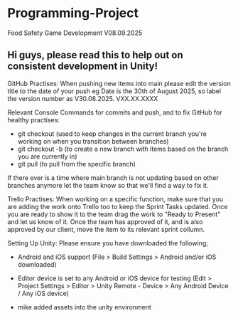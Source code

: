 # Programming-Project
Food Safety Game Development V08.09.2025

## Hi guys, please read this to help out on consistent development in Unity!

GitHub Practises:
When pushing new items into main please edit the version title to the date of your push eg Date is the 30th of August 2025, so label the version number as V30.08.2025. VXX.XX.XXXX

Relevant Console Commands for commits and push, and to fix GitHub for healthy practises:
- git checkout <branch-name> (used to keep changes in the current branch you're working on when you transition between branches)
- git checkout -b <branch-name> (to create a new branch with items based on the branch you are currently in)
- git pull <branch-name> (to pull from the specific branch)

If there ever is a time where main branch is not updating based on other branches anymore let the team know so that we'll find a way to fix it.

Trello Practises:
When working on a specific function, make sure that you are adding the work onto Trello too to keep the Sprint Tasks updated. Once you are ready to show it to the team drag the work to "Ready to Present" and let us know of it. Once the team has approved of it, and is also approved by our client, move the item to its relevant sprint collumn.

Setting Up Unity:
Please ensure you have downloaded the following;
- Android and iOS support (File > Build Settings > Android and/or iOS downloaded)
- Editor device is set to any Android or iOS device for testing (Edit > Project Settings > Editor > Unity Remote - Device > Any Android Device / Any iOS device)

- mike added assets into the unity environment